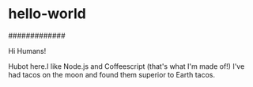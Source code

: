 # hello-world
#############

Hi Humans!

Hubot here.I like Node.js and Coffeescript (that's what I'm made of!)
I've had tacos on the moon and found them superior to Earth tacos.
